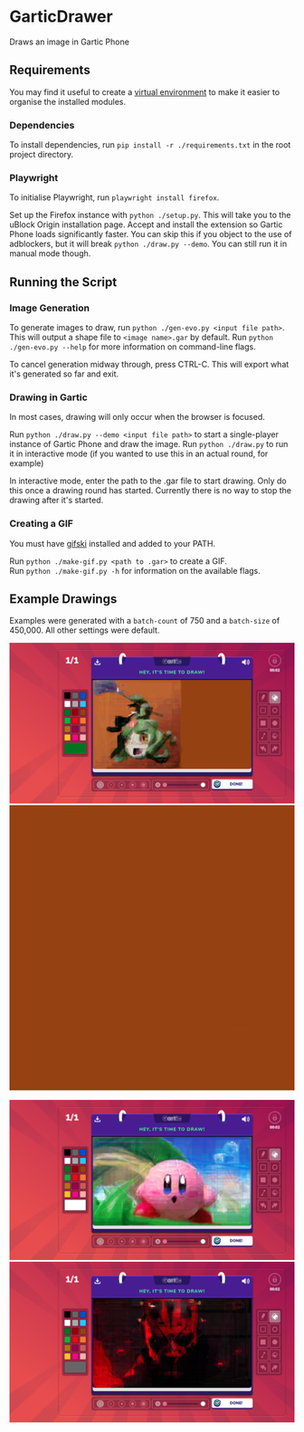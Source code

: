 # GarticDrawer
Draws an image in Gartic Phone

## Requirements

You may find it useful to create a [virtual environment](https://docs.python.org/3/library/venv.html) to make it easier to organise the installed modules. 

### Dependencies

To install dependencies, run `pip install -r ./requirements.txt` in the root project directory. 

### Playwright

To initialise Playwright, run `playwright install firefox`.

Set up the Firefox instance with `python ./setup.py`. This will take you to the uBlock Origin installation page. Accept and install the extension so Gartic Phone loads significantly faster. You can skip this if you object to the use of adblockers, but it will break `python ./draw.py --demo`. You can still run it in manual mode though. 

## Running the Script

### Image Generation

To generate images to draw, run `python ./gen-evo.py <input file path>`. This will output a shape file to `<image name>.gar` by default. Run `python ./gen-evo.py --help` for more information on command-line flags.

To cancel generation midway through, press CTRL-C. This will export what it's generated so far and exit. 

### Drawing in Gartic

In most cases, drawing will only occur when the browser is focused.

Run `python ./draw.py --demo <input file path>` to start a single-player instance of Gartic Phone and draw the image. Run `python ./draw.py` to run it in interactive mode (if you wanted to use this in an actual round, for example)

In interactive mode, enter the path to the .gar file to start drawing. Only do this once a drawing round has started. Currently there is no way to stop the drawing after it's started.

### Creating a GIF

You must have [gifski](https://gif.ski/) installed and added to your PATH.

Run `python ./make-gif.py <path to .gar>` to create a GIF. \
Run `python ./make-gif.py -h` for information on the available flags.

## Example Drawings

Examples were generated with a `batch-count` of 750 and a `batch-size` of 450,000. All other settings were default. 

![Dusa from Hades](https://github.com/FlynnD273/GarticDrawer/blob/main/Examples/dusa.png)
![Dusa from Hades](https://github.com/FlynnD273/GarticDrawer/blob/main/Examples/dusa.gif)

![Dusa from Hades](https://github.com/FlynnD273/GarticDrawer/blob/main/Examples/kirby.png)
![Dusa from Hades](https://github.com/FlynnD273/GarticDrawer/blob/main/Examples/darth2.png)
